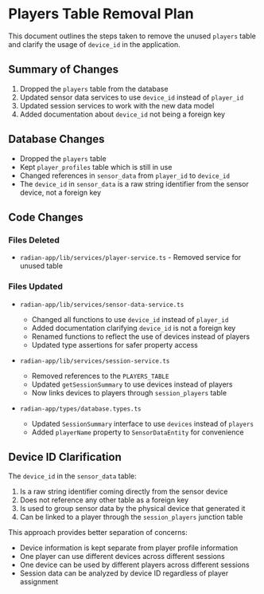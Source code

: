 # Players Table Removal Plan

This document outlines the steps taken to remove the unused `players` table and clarify the usage of `device_id` in the application.

## Summary of Changes

1. Dropped the `players` table from the database
2. Updated sensor data services to use `device_id` instead of `player_id`
3. Updated session services to work with the new data model
4. Added documentation about `device_id` not being a foreign key

## Database Changes

- Dropped the `players` table
- Kept `player_profiles` table which is still in use
- Changed references in `sensor_data` from `player_id` to `device_id`
- The `device_id` in `sensor_data` is a raw string identifier from the sensor device, not a foreign key

## Code Changes

### Files Deleted
- `radian-app/lib/services/player-service.ts` - Removed service for unused table

### Files Updated
- `radian-app/lib/services/sensor-data-service.ts`
  - Changed all functions to use `device_id` instead of `player_id`
  - Added documentation clarifying `device_id` is not a foreign key
  - Renamed functions to reflect the use of devices instead of players
  - Updated type assertions for safer property access

- `radian-app/lib/services/session-service.ts`
  - Removed references to the `PLAYERS_TABLE`
  - Updated `getSessionSummary` to use devices instead of players
  - Now links devices to players through `session_players` table

- `radian-app/types/database.types.ts`
  - Updated `SessionSummary` interface to use `devices` instead of `players`
  - Added `playerName` property to `SensorDataEntity` for convenience

## Device ID Clarification

The `device_id` in the `sensor_data` table:
1. Is a raw string identifier coming directly from the sensor device
2. Does not reference any other table as a foreign key
3. Is used to group sensor data by the physical device that generated it
4. Can be linked to a player through the `session_players` junction table

This approach provides better separation of concerns:
- Device information is kept separate from player profile information
- One player can use different devices across different sessions
- One device can be used by different players across different sessions
- Session data can be analyzed by device ID regardless of player assignment 
